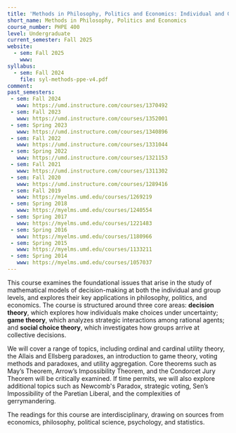 ```yaml
---
title: 'Methods in Philosophy, Politics and Economics: Individual and Group Decision Making'
short_name: Methods in Philosophy, Politics and Economics
course_number: PHPE 400
level: Undergraduate
current_semester: Fall 2025
website:
  - sem: Fall 2025
    www:  
syllabus:
  - sem: Fall 2024
    file: syl-methods-ppe-v4.pdf
comment: 
past_semesters:
 - sem: Fall 2024
   www: https://umd.instructure.com/courses/1370492
 - sem: Fall 2023
   www: https://umd.instructure.com/courses/1352001
 - sem: Spring 2023
   www: https://umd.instructure.com/courses/1340896
 - sem: Fall 2022
   www: https://umd.instructure.com/courses/1331044
 - sem: Spring 2022
   www: https://umd.instructure.com/courses/1321153
 - sem: Fall 2021
   www: https://umd.instructure.com/courses/1311302
 - sem: Fall 2020
   www: https://umd.instructure.com/courses/1289416
 - sem: Fall 2019
   www: https://myelms.umd.edu/courses/1269219
 - sem: Spring 2018
   www: https://myelms.umd.edu/courses/1240554
 - sem: Spring 2017
   www: https://myelms.umd.edu/courses/1221483
 - sem: Spring 2016
   www: https://myelms.umd.edu/courses/1180966
 - sem: Spring 2015
   www: https://myelms.umd.edu/courses/1133211
 - sem: Spring 2014
   www: https://myelms.umd.edu/courses/1057037
---
```



This course examines the foundational issues that arise in the study of mathematical models of decision-making at both the individual and group levels, and explores their key applications in philosophy, politics, and economics. The course is structured around three core areas: **decision theory**, which explores how individuals make choices under uncertainty; **game theory**, which analyzes strategic interactions among rational agents; and **social choice theory**, which investigates how groups arrive at collective decisions.

We will cover a range of topics, including ordinal and cardinal utility theory, the Allais and Ellsberg paradoxes, an introduction to game theory, voting methods and paradoxes, and utility aggregation. Core theorems such as May’s Theorem, Arrow’s Impossibility Theorem, and the Condorcet Jury Theorem will be critically examined. If time permits, we will also explore additional topics such as Newcomb's Paradox, strategic voting, Sen’s Impossibility of the Paretian Liberal, and the complexities of gerrymandering.

The readings for this course are interdisciplinary, drawing on sources from economics, philosophy, political science, psychology, and statistics.